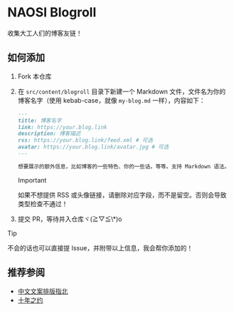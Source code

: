 # NAOSI Blogroll

收集大工人们的博客友链！

## 如何添加

1. Fork 本仓库
2. 在 `src/content/blogroll` 目录下新建一个 Markdown 文件，文件名为你的博客名字（使用 kebab-case，就像 `my-blog.md` 一样），内容如下：

   ```markdown
   ---
   title: 博客名字
   link: https://your.blog.link
   description: 博客描述
   rss: https://your.blog.link/feed.xml # 可选
   avatar: https://your.blog.link/avatar.jpg # 可选
   ---

   想要展示的额外信息，比如博客的一些特色、你的一些话，等等。支持 Markdown 语法。
   ```

   > [!IMPORTANT]
   > 如果不想提供 RSS 或头像链接，请删除对应字段，而不是留空。否则会导致类型检查不通过！

3. 提交 PR，等待并入仓库ヾ(≧▽≦\\\*)o

> [!TIP]
> 不会的话也可以直接提 Issue，并附带以上信息，我会帮你添加的！

## 推荐参阅

- [中文文案排版指北](https://github.com/sparanoid/chinese-copywriting-guidelines)
- [十年之约](https://www.foreverblog.cn/)

